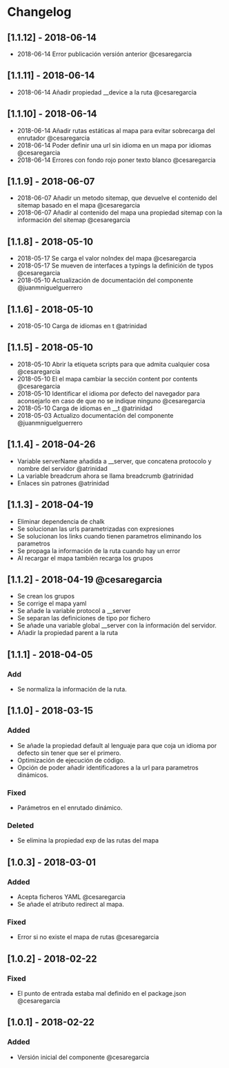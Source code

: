 # Changelog


## [1.1.12] - 2018-06-14

- 2018-06-14 Error publicación versión anterior @cesaregarcia

## [1.1.11] - 2018-06-14

- 2018-06-14 Añadir propiedad __device a la ruta @cesaregarcia

## [1.1.10] - 2018-06-14

- 2018-06-14 Añadir rutas estáticas al mapa para evitar sobrecarga del enrutador @cesaregarcia
- 2018-06-14 Poder definir una url sin idioma en un mapa por idiomas @cesaregarcia
- 2018-06-14 Errores con fondo rojo poner texto blanco @cesaregarcia

## [1.1.9] - 2018-06-07

- 2018-06-07 Añadir un metodo sitemap, que devuelve el contenido del sitemap basado en el mapa @cesaregarcia
- 2018-06-07 Añadir al contenido del mapa una propiedad sitemap con la información del sitemap @cesaregarcia

## [1.1.8] - 2018-05-10

- 2018-05-17 Se carga el valor noIndex del mapa @cesaregarcia
- 2018-05-17 Se mueven de interfaces a typings la definición de typos @cesaregarcia
- 2018-05-10 Actualización de documentación del componente @juanmniguelguerrero

## [1.1.6] - 2018-05-10

- 2018-05-10 Carga de idiomas en t @atrinidad

## [1.1.5] - 2018-05-10

- 2018-05-10 Abrir la etiqueta scripts para que admita cualquier cosa @cesaregarcia
- 2018-05-10 El el mapa cambiar la sección content por contents @cesaregarcia
- 2018-05-10 Identificar el idioma por defecto del navegador para aconsejarlo en caso de que no se indique ninguno @cesaregarcia
- 2018-05-10 Carga de idiomas en __t @atrinidad
- 2018-05-03 Actualizo documentación del componente @juanmniguelguerrero

## [1.1.4] - 2018-04-26
- Variable serverName añadida a __server, que concatena protocolo y nombre del servidor @atrinidad
- La variable breadcrum ahora se llama breadcrumb @atrinidad
- Enlaces sin patrones @atrinidad

## [1.1.3] - 2018-04-19
- Eliminar dependencia de chalk
- Se solucionan las urls parametrizadas con expresiones
- Se solucionan los links cuando tienen parametros eliminando los parametros
- Se propaga la información de la ruta cuando hay un error
- Al recargar el mapa también recarga los grupos

## [1.1.2] - 2018-04-19 @cesaregarcia
- Se crean los grupos
- Se corrige el mapa yaml
- Se añade la variable protocol a __server
- Se separan las definiciones de tipo por fichero
- Se añade una variable global __server con la información del servidor.
- Añadir la propiedad parent a la ruta


## [1.1.1] - 2018-04-05
### Add
- Se normaliza la información de la ruta.

## [1.1.0] - 2018-03-15
### Added
- Se añade la propiedad default al lenguaje para que coja un idioma por defecto sin tener que ser el primero.
- Optimización de ejecución de código.
- Opción de poder añadir identificadores a la url para parametros dinámicos.

### Fixed
- Parámetros en el enrutado dinámico.

### Deleted
- Se elimina la propiedad exp de las rutas del mapa

## [1.0.3] - 2018-03-01
### Added
- Acepta ficheros YAML @cesaregarcia
- Se añade el atributo redirect al mapa.

### Fixed
- Error si no existe el mapa de rutas @cesaregarcia

## [1.0.2] - 2018-02-22
### Fixed
- El punto de entrada estaba mal definido en el package.json @cesaregarcia

## [1.0.1] - 2018-02-22
### Added
- Versión inicial del componente @cesaregarcia

